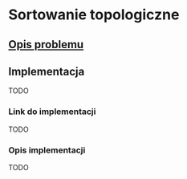# Sortowanie topologiczne

## [Opis problemu](../../../../algorithms/graphs/topological-sort.md)


## Implementacja

TODO

### Link do implementacji

TODO

### Opis implementacji

TODO
